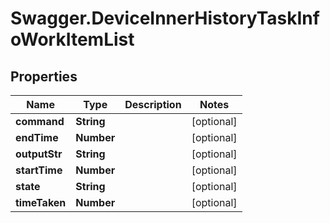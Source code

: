 # Swagger.DeviceInnerHistoryTaskInfoWorkItemList

## Properties
Name | Type | Description | Notes
------------ | ------------- | ------------- | -------------
**command** | **String** |  | [optional] 
**endTime** | **Number** |  | [optional] 
**outputStr** | **String** |  | [optional] 
**startTime** | **Number** |  | [optional] 
**state** | **String** |  | [optional] 
**timeTaken** | **Number** |  | [optional] 


